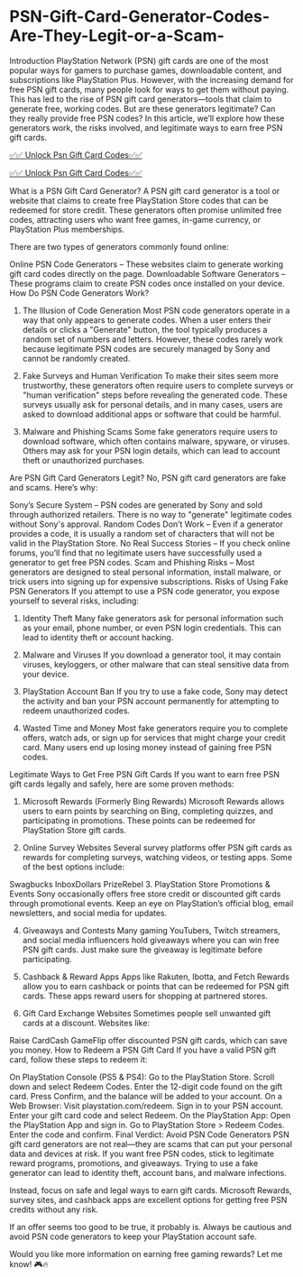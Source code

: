# PSN-Gift-Card-Generator-Codes-Are-They-Legit-or-a-Scam-
Introduction
PlayStation Network (PSN) gift cards are one of the most popular ways for gamers to purchase games, downloadable content, and subscriptions like PlayStation Plus. However, with the increasing demand for free PSN gift cards, many people look for ways to get them without paying. This has led to the rise of PSN gift card generators—tools that claim to generate free, working codes. But are these generators legitimate? Can they really provide free PSN codes? In this article, we’ll explore how these generators work, the risks involved, and legitimate ways to earn free PSN gift cards.

[✅✅ Unlock Psn Gift Card Codes✅✅]( https://us1.topgiftcardusa.com/)

[✅✅ Unlock Psn Gift Card Codes✅✅]( https://us1.topgiftcardusa.com/)

What is a PSN Gift Card Generator?
A PSN gift card generator is a tool or website that claims to create free PlayStation Store codes that can be redeemed for store credit. These generators often promise unlimited free codes, attracting users who want free games, in-game currency, or PlayStation Plus memberships.

There are two types of generators commonly found online:

Online PSN Code Generators – These websites claim to generate working gift card codes directly on the page.
Downloadable Software Generators – These programs claim to create PSN codes once installed on your device.
How Do PSN Code Generators Work?
1. The Illusion of Code Generation
Most PSN code generators operate in a way that only appears to generate codes. When a user enters their details or clicks a "Generate" button, the tool typically produces a random set of numbers and letters. However, these codes rarely work because legitimate PSN codes are securely managed by Sony and cannot be randomly created.

2. Fake Surveys and Human Verification
To make their sites seem more trustworthy, these generators often require users to complete surveys or "human verification" steps before revealing the generated code. These surveys usually ask for personal details, and in many cases, users are asked to download additional apps or software that could be harmful.

3. Malware and Phishing Scams
Some fake generators require users to download software, which often contains malware, spyware, or viruses. Others may ask for your PSN login details, which can lead to account theft or unauthorized purchases.

Are PSN Gift Card Generators Legit?
No, PSN gift card generators are fake and scams. Here’s why:

Sony’s Secure System – PSN codes are generated by Sony and sold through authorized retailers. There is no way to "generate" legitimate codes without Sony's approval.
Random Codes Don’t Work – Even if a generator provides a code, it is usually a random set of characters that will not be valid in the PlayStation Store.
No Real Success Stories – If you check online forums, you’ll find that no legitimate users have successfully used a generator to get free PSN codes.
Scam and Phishing Risks – Most generators are designed to steal personal information, install malware, or trick users into signing up for expensive subscriptions.
Risks of Using Fake PSN Generators
If you attempt to use a PSN code generator, you expose yourself to several risks, including:

1. Identity Theft
Many fake generators ask for personal information such as your email, phone number, or even PSN login credentials. This can lead to identity theft or account hacking.

2. Malware and Viruses
If you download a generator tool, it may contain viruses, keyloggers, or other malware that can steal sensitive data from your device.

3. PlayStation Account Ban
If you try to use a fake code, Sony may detect the activity and ban your PSN account permanently for attempting to redeem unauthorized codes.

4. Wasted Time and Money
Most fake generators require you to complete offers, watch ads, or sign up for services that might charge your credit card. Many users end up losing money instead of gaining free PSN codes.

Legitimate Ways to Get Free PSN Gift Cards
If you want to earn free PSN gift cards legally and safely, here are some proven methods:

1. Microsoft Rewards (Formerly Bing Rewards)
Microsoft Rewards allows users to earn points by searching on Bing, completing quizzes, and participating in promotions. These points can be redeemed for PlayStation Store gift cards.

2. Online Survey Websites
Several survey platforms offer PSN gift cards as rewards for completing surveys, watching videos, or testing apps. Some of the best options include:

Swagbucks
InboxDollars
PrizeRebel
3. PlayStation Store Promotions & Events
Sony occasionally offers free store credit or discounted gift cards through promotional events. Keep an eye on PlayStation’s official blog, email newsletters, and social media for updates.

4. Giveaways and Contests
Many gaming YouTubers, Twitch streamers, and social media influencers hold giveaways where you can win free PSN gift cards. Just make sure the giveaway is legitimate before participating.

5. Cashback & Reward Apps
Apps like Rakuten, Ibotta, and Fetch Rewards allow you to earn cashback or points that can be redeemed for PSN gift cards. These apps reward users for shopping at partnered stores.

6. Gift Card Exchange Websites
Sometimes people sell unwanted gift cards at a discount. Websites like:

Raise
CardCash
GameFlip
offer discounted PSN gift cards, which can save you money.
How to Redeem a PSN Gift Card
If you have a valid PSN gift card, follow these steps to redeem it:

On PlayStation Console (PS5 & PS4):
Go to the PlayStation Store.
Scroll down and select Redeem Codes.
Enter the 12-digit code found on the gift card.
Press Confirm, and the balance will be added to your account.
On a Web Browser:
Visit playstation.com/redeem.
Sign in to your PSN account.
Enter your gift card code and select Redeem.
On the PlayStation App:
Open the PlayStation App and sign in.
Go to PlayStation Store > Redeem Codes.
Enter the code and confirm.
Final Verdict: Avoid PSN Code Generators
PSN gift card generators are not real—they are scams that can put your personal data and devices at risk. If you want free PSN codes, stick to legitimate reward programs, promotions, and giveaways. Trying to use a fake generator can lead to identity theft, account bans, and malware infections.

Instead, focus on safe and legal ways to earn gift cards. Microsoft Rewards, survey sites, and cashback apps are excellent options for getting free PSN credits without any risk.

If an offer seems too good to be true, it probably is. Always be cautious and avoid PSN code generators to keep your PlayStation account safe.

Would you like more information on earning free gaming rewards? Let me know! 🎮🔥
